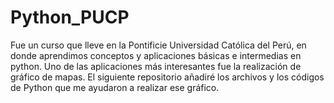 # Python_PUCP
Fue un curso que lleve en la Pontificie Universidad Católica del Perú, en donde aprendimos conceptos y aplicaciones básicas e intermedias en python.
Uno de las aplicaciones más interesantes fue la realización de gráfico de mapas.
El siguiente repositorio añadiré los archivos y los códigos de Python que me ayudaron a realizar ese gráfico.

